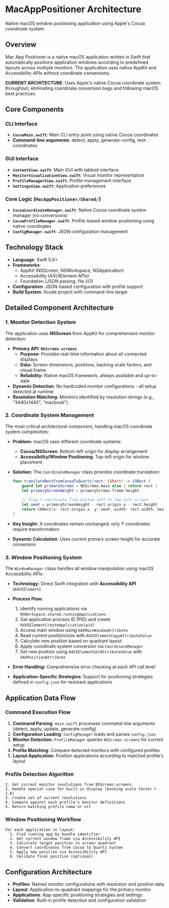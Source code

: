 # MacAppPositioner Architecture

Native macOS window positioning application using Apple's Cocoa coordinate system.

## Overview

Mac App Positioner is a native macOS application written in Swift that automatically positions application windows according to predefined layouts across multiple monitors. The application uses native AppKit and Accessibility APIs without coordinate conversions.

**CURRENT ARCHITECTURE**: Uses Apple's native Cocoa coordinate system throughout, eliminating coordinate conversion bugs and following macOS best practices.

## Core Components

### CLI Interface
- **`CocoaMain.swift`**: Main CLI entry point using native Cocoa coordinates
- **Command-line arguments**: detect, apply, generate-config, test-coordinates

### GUI Interface  
- **`ContentView.swift`**: Main GUI with tabbed interface
- **`MonitorVisualizationView.swift`**: Visual monitor representation
- **`ProfileManagerView.swift`**: Profile management interface
- **`SettingsView.swift`**: Application preferences

### Core Logic (`MacAppPositioner/Shared/`)
- **`CocoaCoordinateManager.swift`**: Native Cocoa coordinate system manager (no conversions)
- **`CocoaProfileManager.swift`**: Profile-based window positioning using native coordinates
- **`ConfigManager.swift`**: JSON configuration management

## Technology Stack

- **Language**: Swift 5.0+
- **Frameworks**: 
  - AppKit (NSScreen, NSWorkspace, NSApplication)
  - Accessibility (AXUIElement APIs)
  - Foundation (JSON parsing, file I/O)
- **Configuration**: JSON-based configuration with profile support
- **Build System**: Xcode project with command-line target

## Detailed Component Architecture

### 1. Monitor Detection System

The application uses **NSScreen** from AppKit for comprehensive monitor detection:

-   **Primary API: `NSScreen.screens`**
    -   **Purpose:** Provides real-time information about all connected displays
    -   **Data:** Screen dimensions, positions, backing scale factors, and visual frame
    -   **Reliability:** Native macOS framework, always available and up-to-date
-   **Dynamic Detection**: No hardcoded monitor configurations - all setup detected at runtime
-   **Resolution Matching**: Monitors identified by resolution strings (e.g., "3440x1440", "macbook")

### 2. Coordinate System Management

The most critical architectural component, handling macOS coordinate system complexities:

-   **Problem:** macOS uses different coordinate systems:
    -   **Cocoa/NSScreen**: Bottom-left origin for display arrangement
    -   **Accessibility/Window Positioning**: Top-left origin for window placement

-   **Solution:** The `CoordinateManager` class provides coordinate translation:

    ```swift
    func translateRectFromCocoaToQuartz(rect: CGRect) -> CGRect {
        guard let primaryScreen = NSScreen.main else { return rect }
        let primaryScreenHeight = primaryScreen.frame.height
        
        // Flip Y coordinate from bottom-left to top-left origin
        let newY = primaryScreenHeight - rect.origin.y - rect.height
        return CGRect(x: rect.origin.x, y: newY, width: rect.width, height: rect.height)
    }
    ```

-   **Key Insight:** X coordinates remain unchanged; only Y coordinates require transformation
-   **Dynamic Calculation**: Uses current primary screen height for accurate conversion

### 3. Window Positioning System

The `WindowManager` class handles all window manipulation using macOS Accessibility APIs:

-   **Technology:** Direct Swift integration with **Accessibility API** (`AXUIElement`)
-   **Process Flow:**
    1.  Identify running applications via `NSWorkspace.shared.runningApplications`
    2.  Get application process ID (PID) and create `AXUIElementCreateApplication(pid)`
    3.  Access main window using `kAXMainWindowAttribute`
    4.  Read current position/size with `AXUIElementCopyAttributeValue`
    5.  Calculate new position based on quadrant layout
    6.  Apply coordinate system conversion via `CoordinateManager`
    7.  Set new position using `AXUIElementSetAttributeValue` with `kAXPositionAttribute`

-   **Error Handling:** Comprehensive error checking at each API call level
-   **Application-Specific Strategies:** Support for positioning strategies defined in `config.json` for resistant applications

## Application Data Flow

### Command Execution Flow

1.  **Command Parsing**: `main.swift` processes command-line arguments (detect, apply, update, generate-config)
2.  **Configuration Loading**: `ConfigManager` loads and parses `config.json`
3.  **Monitor Detection**: `ProfileManager` queries `NSScreen.screens` for current setup
4.  **Profile Matching**: Compare detected monitors with configured profiles
5.  **Layout Application**: Position applications according to matched profile's layout

### Profile Detection Algorithm

```
1. Get current monitor resolutions from NSScreen.screens
2. Handle special case for built-in display (backing scale factor > 1.0)  
3. Create set of current resolutions
4. Compare against each profile's monitor definitions
5. Return matching profile name or nil
```

### Window Positioning Workflow

```
For each application in layout:
  1. Find running app by bundle identifier
  2. Get current window frame via Accessibility API
  3. Calculate target position in screen quadrant
  4. Convert coordinates from Cocoa to Quartz system
  5. Apply new position via Accessibility API
  6. Validate final position (optional)
```

## Configuration Architecture

- **Profiles**: Named monitor configurations with resolution and position data
- **Layout**: Application-to-quadrant mappings for the primary monitor
- **Applications**: App-specific positioning strategies and settings
- **Validation**: Built-in profile detection and configuration validation